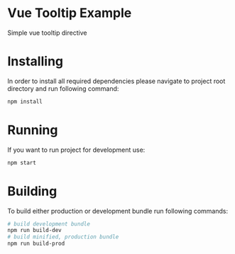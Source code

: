 # Vue Tooltip Example
Simple vue tooltip directive

# Installing
In order to install all required dependencies please navigate to project root directory and run following command:
```bash
npm install
```

# Running
If you want to run project for development use:
```bash
npm start
```

# Building
To build either production or development bundle run following commands:
```bash
# build development bundle
npm run build-dev
# build minified, production bundle
npm run build-prod
```
